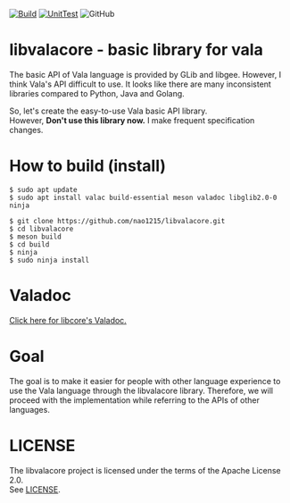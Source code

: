 [![Build](https://github.com/nao1215/libcore/actions/workflows/build.yml/badge.svg?branch=main)](https://github.com/nao1215/libcore/actions/workflows/build.yml)
[![UnitTest](https://github.com/nao1215/libcore/actions/workflows/unit_test.yml/badge.svg?branch=main)](https://github.com/nao1215/libcore/actions/workflows/unit_test.yml)
![GitHub](https://img.shields.io/github/license/nao1215/libcore)
# libvalacore - basic library for vala
The basic API of Vala language is provided by GLib and libgee. However, I think Vala's API difficult to use. It looks like there are many inconsistent libraries compared to Python, Java and Golang.  

So, let's create the easy-to-use Vala basic API library.  
However, **Don't use this library now.** I make frequent specification changes.


# How to build (install)
```
$ sudo apt update
$ sudo apt install valac build-essential meson valadoc libglib2.0-0 ninja

$ git clone https://github.com/nao1215/libvalacore.git
$ cd libvalacore
$ meson build
$ cd build
$ ninja
$ sudo ninja install
```

# Valadoc
[Click here for libcore's Valadoc.](https://nao1215.github.io/libvalacore/)

# Goal
The goal is to make it easier for people with other language experience to use the Vala language through the libvalacore library. Therefore, we will proceed with the implementation while referring to the APIs of other languages.  

# LICENSE
The libvalacore project is licensed under the terms of the Apache License 2.0.  
See [LICENSE](./LICENSE).
